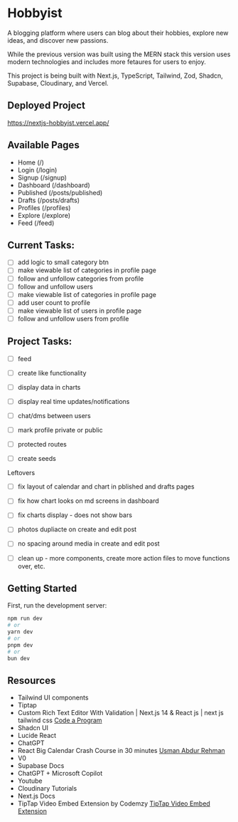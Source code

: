 # Hobbyist

A blogging platform where users can blog about their hobbies, explore new ideas, and discover new passions.

While the previous version was built using the MERN stack this version uses modern technologies and includes more fetaures for users to enjoy.

This project is being built with Next.js, TypeScript, Tailwind, Zod, Shadcn, Supabase, Cloudinary, and Vercel.

## Deployed Project

https://nextjs-hobbyist.vercel.app/

## Available Pages

- Home (/)
- Login (/login)
- Signup (/signup)
- Dashboard (/dashboard)
- Published (/posts/published)
- Drafts (/posts/drafts)
- Profiles (/profiles)
- Explore (/explore)
- Feed (/feed)

## Current Tasks:

- [ ] add logic to small category btn
- [ ] make viewable list of categories in profile page
- [ ] follow and unfollow categories from profile
- [ ] follow and unfollow users
- [ ] make viewable list of categories in profile page
- [ ] add user count to profile
- [ ] make viewable list of users in profile page
- [ ] follow and unfollow users from profile

## Project Tasks:

- [ ] feed

- [ ] create like functionality

- [ ] display data in charts

- [ ] display real time updates/notifications

- [ ] chat/dms between users

- [ ] mark profile private or public

- [ ] protected routes

- [ ] create seeds

Leftovers

- [ ] fix layout of calendar and chart in pblished and drafts pages
- [ ] fix how chart looks on md screens in dashboard
- [ ] fix charts display - does not show bars

- [ ] photos dupliacte on create and edit post
- [ ] no spacing around media in create and edit post

- [ ] clean up - more components, create more action files to move functions over, etc.

## Getting Started

First, run the development server:

```bash
npm run dev
# or
yarn dev
# or
pnpm dev
# or
bun dev
```

## Resources

- Tailwind UI components
- Tiptap
- Custom Rich Text Editor With Validation | Next.js 14 & React js | next js tailwind css [Code a Program](https://www.youtube.com/watch?v=wdG9Qa6ocYk)
- Shadcn UI
- Lucide React
- ChatGPT
- React Big Calendar Crash Course in 30 minutes [Usman Abdur Rehman](https://www.youtube.com/watch?v=ZFhDJAOd9Tg)
- V0
- Supabase Docs
- ChatGPT + Microsoft Copilot
- Youtube
- Cloudinary Tutorials
- Next.js Docs
- TipTap Video Embed Extension by Codemzy [TipTap Video Embed Extension](https://www.codemzy.com/blog/tiptap-video-embed-extension)
